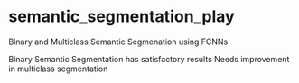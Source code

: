 # semantic_segmentation_play
Binary and Multiclass Semantic Segmenation using FCNNs

Binary Semantic Segmentation has satisfactory results
Needs improvement in multiclass segmentation
